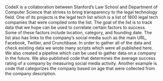 CodeX is a collaboration between Stanford’s Law School and Department of Computer Science that strives to bring transparency to the legal technology field. One of its projects is the legal tech list which is a list of 1800 legal tech companies that were compiled onto the list. The goal of the list is to track data that we hope can be used to correlate certain factors to success. Some of these factors include location, category, and founding date. The list also has links to the company’s social media such as the main URL, Facebook, Twitter, and Crunchbase. In order to gather all of the data and check existing data we wrote many scripts which were all published here. We also created a pipeline which can be used to gather data on a company in the future. We also published code that determines the average success rating of a company by measuring social media activity. Another example is code that categorizes the company based on age that were collected from the company description. 
